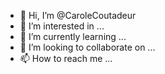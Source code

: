 - 👋 Hi, I’m @CaroleCoutadeur
- 👀 I’m interested in ...
- 🌱 I’m currently learning ...
- 💞️ I’m looking to collaborate on ...
- 📫 How to reach me ...

<!---
CaroleCoutadeur/CaroleCoutadeur is a ✨ special ✨ repository because its `README.md` (this file) appears on your GitHub profile.
You can click the Preview link to take a look at your changes.
--->

